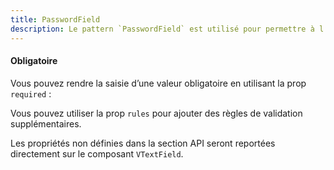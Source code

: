 ```yaml
---
title: PasswordField
description: Le pattern `PasswordField` est utilisé pour permettre à l’utilisateur de saisir un mot de passe.
---
```


<doc-tabs>

<doc-tab-item label="Utilisation">

<doc-usage name="password-field"></doc-usage>

#### Obligatoire

Vous pouvez rendre la saisie d’une valeur obligatoire en utilisant la prop `required` :

<doc-example file="password-field/required"></doc-example>

<doc-alert type="info">

Vous pouvez utiliser la prop `rules` pour ajouter des règles de validation supplémentaires.

</doc-alert>

</doc-tab-item>

<doc-tab-item label="API">

<doc-alert type="info">

Les propriétés non définies dans la section API seront reportées directement sur le composant `VTextField`.

</doc-alert>

<doc-api name="password-field"></doc-api>
</doc-tab-item>

</doc-tabs>
